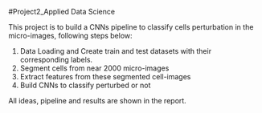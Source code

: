 #Project2_Applied Data Science

This project is to build a CNNs pipeline to classify cells perturbation in the micro-images, following steps below:
1. Data Loading and Create train and test datasets with their corresponding labels.
2. Segment cells from near 2000 micro-images
3. Extract features from these segmented cell-images
4. Build CNNs to classify perturbed or not

All ideas, pipeline and results are shown in the report.

